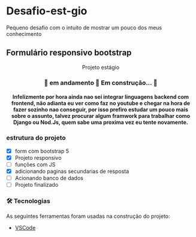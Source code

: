 # Desafio-est-gio
Pequeno desafio com o intuito de mostrar um pouco dos meus conhecimento


## Formulário responsivo bootstrap
<p align="center">Projeto estágio</p>


<h3 align="center"> 
	🚧  em andamento 🚀 Em construção...  🚧
</h3>

<h4 align="center">
  Infelizmente por hora ainda nao sei integrar linguagens backend com frontend, não adianta eu ver como faz no youtube e chegar na hora de fazer sozinho nao conseguir, 
  por isso prefiro estudar um pouco mais sobre o assunto, talvez procurar algum framwork para trabalhar como Django ou Nod.Js, quem sabe uma proxima vez eu tente novamente. 
  </h4>

### estrutura do projeto

- [x] form com bootstrap 5
- [x] Projeto responsivo
- [ ] funções com JS
- [x] adicionando paginas secundarias de resposta
- [ ] Acionando banco de dados
- [ ] Projeto finalizado

### 🛠 Tecnologias

As seguintes ferramentas foram usadas na construção do projeto:

- [VSCode](https://code.visualstudio.com/)
